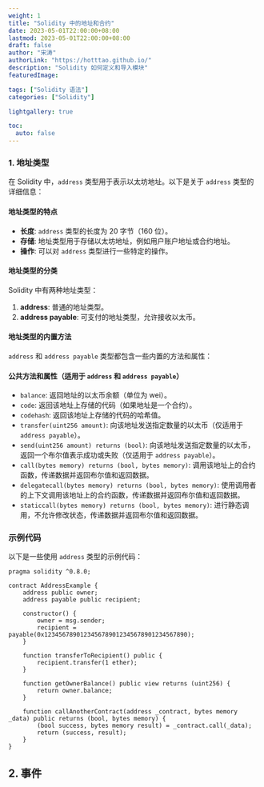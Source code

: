 ```yaml
---
weight: 1
title: "Solidity 中的地址和合约"
date: 2023-05-01T22:00:00+08:00
lastmod: 2023-05-01T22:00:00+08:00
draft: false
author: "宋涛"
authorLink: "https://hotttao.github.io/"
description: "Solidity 如何定义和导入模块"
featuredImage: 

tags: ["Solidity 语法"]
categories: ["Solidity"]

lightgallery: true

toc:
  auto: false
---
```



### 1. 地址类型
在 Solidity 中，`address` 类型用于表示以太坊地址。以下是关于 `address` 类型的详细信息：

#### 地址类型的特点
- **长度**: `address` 类型的长度为 20 字节（160 位）。
- **存储**: 地址类型用于存储以太坊地址，例如用户账户地址或合约地址。
- **操作**: 可以对 `address` 类型进行一些特定的操作。

#### 地址类型的分类
Solidity 中有两种地址类型：
1. **address**: 普通的地址类型。
2. **address payable**: 可支付的地址类型，允许接收以太币。

#### 地址类型的内置方法
`address` 和 `address payable` 类型都包含一些内置的方法和属性：

#### 公共方法和属性（适用于 `address` 和 `address payable`）
- `balance`: 返回地址的以太币余额（单位为 wei）。
- `code`: 返回该地址上存储的代码（如果地址是一个合约）。
- `codehash`: 返回该地址上存储的代码的哈希值。
- `transfer(uint256 amount)`: 向该地址发送指定数量的以太币（仅适用于 `address payable`）。
- `send(uint256 amount) returns (bool)`: 向该地址发送指定数量的以太币，返回一个布尔值表示成功或失败（仅适用于 `address payable`）。
- `call(bytes memory) returns (bool, bytes memory)`: 调用该地址上的合约函数，传递数据并返回布尔值和返回数据。
- `delegatecall(bytes memory) returns (bool, bytes memory)`: 使用调用者的上下文调用该地址上的合约函数，传递数据并返回布尔值和返回数据。
- `staticcall(bytes memory) returns (bool, bytes memory)`: 进行静态调用，不允许修改状态，传递数据并返回布尔值和返回数据。

### 示例代码
以下是一些使用 `address` 类型的示例代码：

```solidity
pragma solidity ^0.8.0;

contract AddressExample {
    address public owner;
    address payable public recipient;

    constructor() {
        owner = msg.sender;
        recipient = payable(0x1234567890123456789012345678901234567890);
    }

    function transferToRecipient() public {
        recipient.transfer(1 ether);
    }

    function getOwnerBalance() public view returns (uint256) {
        return owner.balance;
    }

    function callAnotherContract(address _contract, bytes memory _data) public returns (bool, bytes memory) {
        (bool success, bytes memory result) = _contract.call(_data);
        return (success, result);
    }
}
```

## 2. 事件
